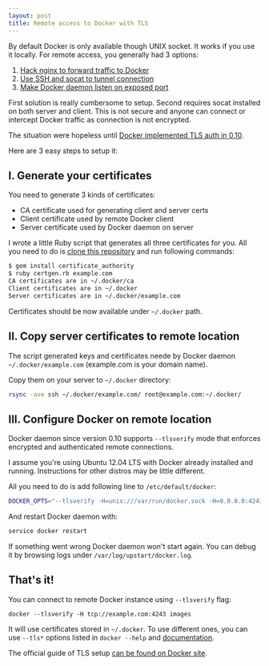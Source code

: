 ```yaml
---
layout: post
title: Remote access to Docker with TLS
---
```


By default Docker is only available though UNIX socket. It works if you use it locally. For remote access, you generally had 3 options:

1. [Hack nginx to forward traffic to Docker](http://blog.james-carr.org/2013/10/30/securing-dockers-remote-api/)
2. [Use SSH and socat to tunnel connection](http://blog.james-carr.org/2013/10/30/securing-dockers-remote-api/)
3. [Make Docker daemon listen on exposed port](http://stackoverflow.com/questions/18038985/how-to-connect-to-docker-api-from-another-machine)

First solution is really cumbersome to setup. Second requires socat installed on both server and client. This is not secure and anyone can connect or intercept Docker traffic as connection is not encrypted.

The situation were hopeless until [Docker implemented TLS auth in 0.10](http://blog.docker.io/2014/04/docker-0-10-quality-and-ops-tooling/).

Here are 3 easy steps to setup it:

## I. Generate your certificates

You need to generate 3 kinds of certificates:

* CA certificate used for generating client and server certs
* Client certificate used by remote Docker client
* Server certificate used by Docker daemon on server

I wrote a little Ruby script that generates all three certificates for you. All you need to do is [clone this repository](https://gist.github.com/sheerun/ccdeff92ea1668f3c75f) and run following commands:

```bash
$ gem install certificate_authority
$ ruby certgen.rb example.com
CA certificates are in ~/.docker/ca
Client certificates are in ~/.docker
Server certificates are in ~/.docker/example.com
```

Certificates should be now available under `~/.docker` path.

## II. Copy server certificates to remote location

The script generated keys and certificates neede by Docker daemon `~/.docker/example.com` (example.com is your domain name).

Copy them on your server to `~/.docker` directory:

```bash
rsync -ave ssh ~/.docker/example.com/ root@example.com:~/.docker/
```

## III. Configure Docker on remote location

Docker daemon since version 0.10 supports `--tlsverify` mode that enforces encrypted and authenticated remote connections.

I assume you're using Ubuntu 12.04 LTS with Docker already installed and running. Instructions for other distros may be little different.

All you need to do is add following line to `/etc/default/docker`:

```bash
DOCKER_OPTS="--tlsverify -H=unix:///var/run/docker.sock -H=0.0.0.0:4243 --tlscacert=/root/.docker/ca.pem --tlscert=/root/.docker/cert.pem --tlskey=/root/.docker/key.pem"
```

And restart Docker daemon with:

```bash
service docker restart
```

If something went wrong Docker daemon won't start again. You can debug it by browsing logs under `/var/log/upstart/docker.log`.

## That's it!

You can connect to remote Docker instance using `--tlsverify` flag:

```
docker --tlsverify -H tcp://example.com:4243 images
```

It will use certificates stored in  `~/.docker`. To use different ones, you can use `--tls*` options listed in `docker --help` and [documentation](http://docs.docker.io/reference/commandline/cli/).


The official guide of TLS setup [can be found on Docker site](http://docs.docker.io/examples/https/).
